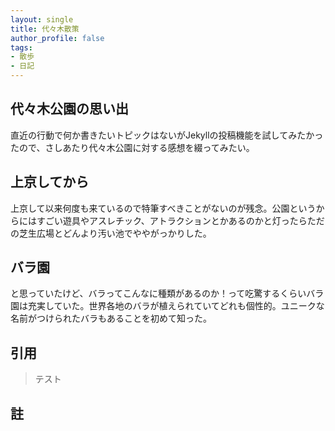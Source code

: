 ```yaml
---
layout: single
title: 代々木散策
author_profile: false
tags:
- 散歩
- 日記
---
```

## 代々木公園の思い出
直近の行動で何か書きたいトピックはないがJekyllの投稿機能を試してみたかったので、さしあたり代々木公園に対する感想を綴ってみたい。

## 上京してから
上京して以来何度も来ているので特筆すべきことがないのが残念。公園というからにはすごい遊具やアスレチック、アトラクションとかあるのかと灯ったらただの芝生広場とどんより汚い池でややがっかりした。

## バラ園
と思っていたけど、バラってこんなに種類があるのか！って吃驚するくらいバラ園は充実していた。世界各地のバラが植えられていてどれも個性的。ユニークな名前がつけられたバラもあることを初めて知った。

## 引用
<blockquote>テスト</blockquote>

## 註

